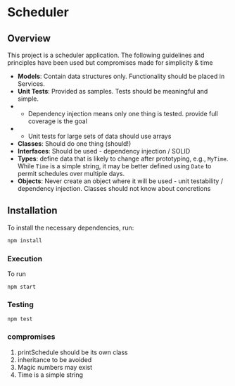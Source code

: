 # Scheduler

## Overview

This project is a scheduler application. The following guidelines and principles have been used 
but compromises made for simplicity & time

- **Models**: Contain data structures only. Functionality should be placed in Services.
- **Unit Tests**: Provided as samples. Tests should be meaningful and simple. 
- - Dependency injection means only one thing is tested. provide full coverage is the goal
- - Unit tests for large sets of data should use arrays
- **Classes**: Should do one thing (should!)
- **Interfaces**: Should be used - dependency injection / SOLID
- **Types**: define data that is likely to change after prototyping, e.g., `MyTime`. While `Time` is a simple string, it may be better defined using `Date` to permit schedules over multiple days.
- **Objects**: Never create an object where it will be used - unit testability / dependency injection. Classes should not know about concretions

## Installation

To install the necessary dependencies, run:

```sh
npm install
```

### Execution

To run
```
npm start
```

### Testing
```
npm test
```

### compromises

1. printSchedule should be its own class
2. inheritance to be avoided
3. Magic numbers may exist 
4. Time is a simple string

